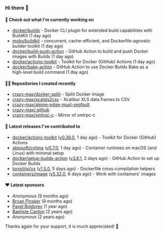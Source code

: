 ### Hi there 👋

#### 👷 Check out what I'm currently working on

- [docker/buildx](https://github.com/docker/buildx) - Docker CLI plugin for extended build capabilities with BuildKit (1 day ago)
- [moby/buildkit](https://github.com/moby/buildkit) - concurrent, cache-efficient, and Dockerfile-agnostic builder toolkit (1 day ago)
- [docker/build-push-action](https://github.com/docker/build-push-action) - GitHub Action to build and push Docker images with Buildx (1 day ago)
- [docker/actions-toolkit](https://github.com/docker/actions-toolkit) - Toolkit for Docker (GitHub) Actions (1 day ago)
- [docker/bake-action](https://github.com/docker/bake-action) - GitHub Action to use Docker Buildx Bake as a high-level build command (1 day ago)

#### 👨‍💻 Repositories I created recently

- [crazy-max/docker-spliit](https://github.com/crazy-max/docker-spliit) - Spliit Docker image
- [crazy-max/xcalxls2csv](https://github.com/crazy-max/xcalxls2csv) - Xcalibur XLS data frames to CSV
- [crazy-max/alpine-edge-musl-segfault](https://github.com/crazy-max/alpine-edge-musl-segfault)
- [crazy-max/.github](https://github.com/crazy-max/.github)
- [crazy-max/xmlrpc-c](https://github.com/crazy-max/xmlrpc-c) - Mirror of xmlrpc-c

#### 🚀 Latest releases I've contributed to

- [docker/actions-toolkit](https://github.com/docker/actions-toolkit) ([v0.36.0](https://github.com/docker/actions-toolkit/releases/tag/v0.36.0), 1 day ago) - Toolkit for Docker (GitHub) Actions
- [abiosoft/colima](https://github.com/abiosoft/colima) ([v0.7.0](https://github.com/abiosoft/colima/releases/tag/v0.7.0), 1 day ago) - Container runtimes on macOS (and Linux) with minimal setup
- [docker/setup-buildx-action](https://github.com/docker/setup-buildx-action) ([v3.6.1](https://github.com/docker/setup-buildx-action/releases/tag/v3.6.1), 2 days ago) - GitHub Action to set up Docker Buildx
- [tonistiigi/xx](https://github.com/tonistiigi/xx) ([v1.5.0](https://github.com/tonistiigi/xx/releases/tag/v1.5.0), 5 days ago) - Dockerfile cross-compilation helpers
- [containers/image](https://github.com/containers/image) ([v5.32.0](https://github.com/containers/image/releases/tag/v5.32.0), 6 days ago) - Work with containers&#39; images

#### ❤️ Latest sponsors
- _Anonymous_ (9 months ago)
- [Bryan Pinsker](https://github.com/BryanPinsker) (9 months ago)
- [Pavel Boldyrev](https://github.com/bpg) (1 year ago)
- [Baptiste Canton](https://github.com/batmac) (2 years ago)
- _Anonymous_ (2 years ago)

Thanks again for your support, it is much appreciated! 🙏
